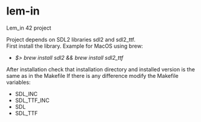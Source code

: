 # lem-in
Lem_in 42 project

Project depends on SDL2 libraries sdl2 and sdl2_ttf.  
First install the library.  Example for MacOS using brew:  
 - *$> brew install sdl2 && brew install sdl2_ttf*  

After installation check that installation directory and installed version is the same as in the Makefile
If there is any difference modify the Makefile variables:  
  - SDL_INC
  - SDL_TTF_INC	
  - SDL
  - SDL_TTF 
  
